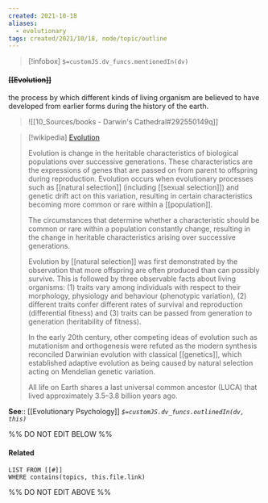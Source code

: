 ```yaml
---
created: 2021-10-18
aliases:
  - evolutionary
tags: created/2021/10/18, node/topic/outline
---
```

> [!infobox]
`$=customJS.dv_funcs.mentionedIn(dv)`

#### <s class="topic-title">[[Evolution]]</s>

the process by which different kinds of living organism are believed to have developed from earlier forms during the history of the earth.

> ![[10_Sources/books - Darwin's Cathedral#292550149q]]

> [!wikipedia] [Evolution](https://en.wikipedia.org/wiki/Evolution)
> 
> Evolution is change in the heritable characteristics of biological populations over successive generations. 
> These characteristics are the expressions of genes that are passed on from parent to offspring during reproduction. Evolution occurs when evolutionary processes such as [[natural selection]] (including [[sexual selection]]) and genetic drift act on this variation, resulting in certain characteristics becoming more common or rare within a [[population]]. 
> 
> The circumstances that determine whether a characteristic should be common or rare within a population constantly change, resulting in the change in heritable characteristics arising over successive generations. 
> 
> Evolution by [[natural selection]] was first demonstrated by the observation that more offspring are often produced than can possibly survive. This is followed by three observable facts about living organisms: (1) traits vary among individuals with respect to their morphology, physiology and behaviour (phenotypic variation), (2) different traits confer different rates of survival and reproduction (differential fitness) and (3) traits can be passed from generation to generation (heritability of fitness).
> 
> In the early 20th century, other competing ideas of evolution such as mutationism and orthogenesis were refuted as the modern synthesis reconciled Darwinian evolution with classical [[genetics]], which established adaptive evolution as being caused by natural selection acting on Mendelian genetic variation.
> 
> All life on Earth shares a last universal common ancestor (LUCA) that lived approximately 3.5–3.8 billion years ago. 


**See**:: [[Evolutionary Psychology]]
*`$=customJS.dv_funcs.outlinedIn(dv, this)`*

%% DO NOT EDIT BELOW %%
#### Related 
```dataview
LIST FROM [[#]]
WHERE contains(topics, this.file.link)
```
%% DO NOT EDIT ABOVE %%
